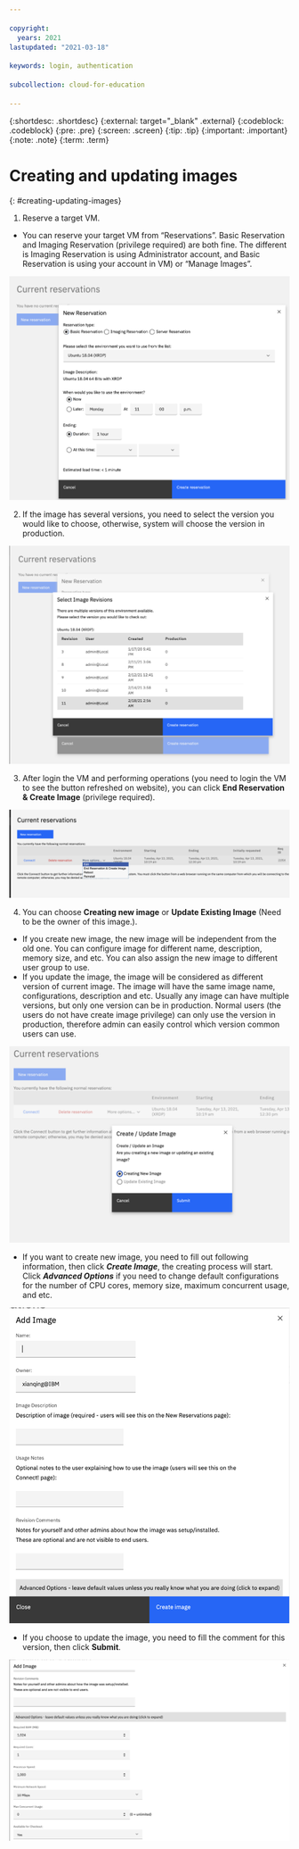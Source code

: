 ```yaml
---

copyright:
  years: 2021
lastupdated: "2021-03-18"

keywords: login, authentication

subcollection: cloud-for-education

---
```


{:shortdesc: .shortdesc}
{:external: target="_blank" .external}
{:codeblock: .codeblock}
{:pre: .pre}
{:screen: .screen}
{:tip: .tip}
{:important: .important}
{:note: .note}
{:term: .term}


# Creating and updating images
{: #creating-updating-images}

1. Reserve a target VM.

  - You can reserve your target VM from “Reservations”. Basic Reservation and Imaging Reservation
(privilege required) are both fine. The different is Imaging Reservation is using Administrator account, and Basic Reservation is using your account in VM) or “Manage Images”.

![reservation](images/reservation.png)

2. If the image has several versions, you need to select the version you would like to choose, otherwise, system will choose the version in production.

![version](images/chooseversion.png)

3. After login the VM and performing operations (you need to login the VM to see the button refreshed on website), you can click **End Reservation & Create Image** (privilege required).

![create](images/createUpdate1.png)   

4. You can choose **Creating new image** or **Update Existing Image** (Need to be the owner of this image.).
 
  - If you create new image, the new image will be independent from the old one. You can configure image for different name, description, memory size, and etc. You can also assign the new image to different user group to use.
 
  - If you update the image, the image will be considered as different version of current image. The image will have the same image name, configurations, description and etc. Usually any image can have multiple versions, but only one version can be in production. Normal users (the users do not have create image privilege) can only use the version in production, therefore admin can easily control which version common users can use.

![create1](images/createUpdate2.png)

  - If you want to create new image, you need to fill out following information, then click ***Create Image***, the creating process will start. Click ***Advanced Options*** if you need to change default configurations for the number of CPU cores, memory size, maximum concurrent usage, and etc.

![create2](images/create1.png)  

  - If you choose to update the image, you need to fill the comment for this version, then click **Submit**.
  
![create2](images/create2.png)

  
